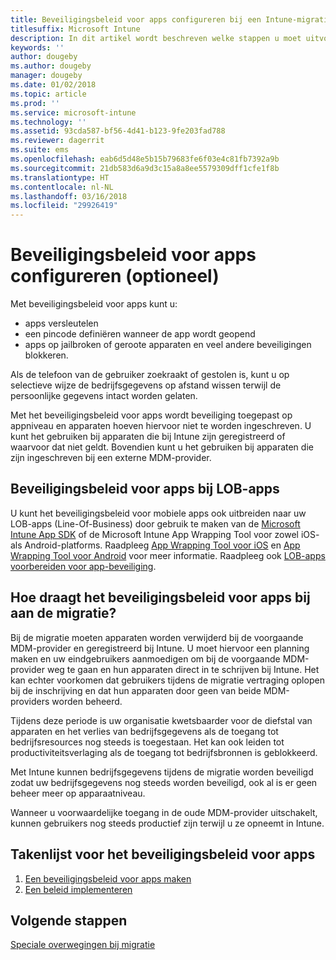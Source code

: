 ```yaml
---
title: Beveiligingsbeleid voor apps configureren bij een Intune-migratie
titlesuffix: Microsoft Intune
description: In dit artikel wordt beschreven welke stappen u moet uitvoeren om het beveiligingsbeleid voor apps te configureren bij een Microsoft Intune-migratie.
keywords: ''
author: dougeby
ms.author: dougeby
manager: dougeby
ms.date: 01/02/2018
ms.topic: article
ms.prod: ''
ms.service: microsoft-intune
ms.technology: ''
ms.assetid: 93cda587-bf56-4d41-b123-9fe203fad788
ms.reviewer: dagerrit
ms.suite: ems
ms.openlocfilehash: eab6d5d48e5b15b79683fe6f03e4c81fb7392a9b
ms.sourcegitcommit: 21db583d6a9d3c15a8a8ee5579309dff1cfe1f8b
ms.translationtype: HT
ms.contentlocale: nl-NL
ms.lasthandoff: 03/16/2018
ms.locfileid: "29926419"
---
```

# <a name="configure-app-protection-policies-optional"></a>Beveiligingsbeleid voor apps configureren (optioneel)


Met beveiligingsbeleid voor apps kunt u:
* apps versleutelen
* een pincode definiëren wanneer de app wordt geopend
* apps op jailbroken of geroote apparaten en veel andere beveiligingen blokkeren.

Als de telefoon van de gebruiker zoekraakt of gestolen is, kunt u op selectieve wijze de bedrijfsgegevens op afstand wissen terwijl de persoonlijke gegevens intact worden gelaten.

Met het beveiligingsbeleid voor apps wordt beveiliging toegepast op appniveau en apparaten hoeven hiervoor niet te worden ingeschreven. U kunt het gebruiken bij apparaten die bij Intune zijn geregistreerd of waarvoor dat niet geldt. Bovendien kunt u het gebruiken bij apparaten die zijn ingeschreven bij een externe MDM-provider.

## <a name="app-protection-policies-with-lob-apps"></a>Beveiligingsbeleid voor apps bij LOB-apps

U kunt het beveiligingsbeleid voor mobiele apps ook uitbreiden naar uw LOB-apps (Line-Of-Business) door gebruik te maken van de [Microsoft Intune App SDK](app-sdk-get-started.md) of de Microsoft Intune App Wrapping Tool voor zowel iOS- als Android-platforms. Raadpleeg [App Wrapping Tool voor iOS](app-wrapper-prepare-ios.md) en [App Wrapping Tool voor Android](app-wrapper-prepare-android.md) voor meer informatie. Raadpleeg ook [LOB-apps voorbereiden voor app-beveiliging](apps-prepare-mobile-application-management.md).

## <a name="how-do-app-protection-policies-help-during-migration"></a>Hoe draagt het beveiligingsbeleid voor apps bij aan de migratie?

Bij de migratie moeten apparaten worden verwijderd bij de voorgaande MDM-provider en geregistreerd bij Intune. U moet hiervoor een planning maken en uw eindgebruikers aanmoedigen om bij de voorgaande MDM-provider weg te gaan en hun apparaten direct in te schrijven bij Intune. Het kan echter voorkomen dat gebruikers tijdens de migratie vertraging oplopen bij de inschrijving en dat hun apparaten door geen van beide MDM-providers worden beheerd.

Tijdens deze periode is uw organisatie kwetsbaarder voor de diefstal van apparaten en het verlies van bedrijfsgegevens als de toegang tot bedrijfsresources nog steeds is toegestaan. Het kan ook leiden tot productiviteitsverlaging als de toegang tot bedrijfsbronnen is geblokkeerd.

Met Intune kunnen bedrijfsgegevens tijdens de migratie worden beveiligd zodat uw bedrijfsgegevens nog steeds worden beveiligd, ook al is er geen beheer meer op apparaatniveau.

Wanneer u voorwaardelijke toegang in de oude MDM-provider uitschakelt, kunnen gebruikers nog steeds productief zijn terwijl u ze opneemt in Intune.

## <a name="task-list-for-app-protection-policies"></a>Takenlijst voor het beveiligingsbeleid voor apps

1. [Een beveiligingsbeleid voor apps maken](app-protection-policies.md#create-an-app-protection-policy)
2. [Een beleid implementeren](app-protection-policies.md#deploy-a-policy-to-users)


## <a name="next-steps"></a>Volgende stappen

[Speciale overwegingen bij migratie](migration-guide-considerations.md)
